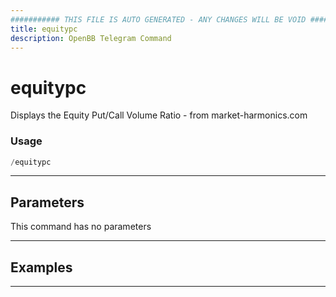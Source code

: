 ```yaml
---
########### THIS FILE IS AUTO GENERATED - ANY CHANGES WILL BE VOID ###########
title: equitypc
description: OpenBB Telegram Command
---
```


# equitypc

Displays the Equity Put/Call Volume Ratio - from market-harmonics.com

### Usage

```python wordwrap
/equitypc
```

---

## Parameters

This command has no parameters



---

## Examples


---
